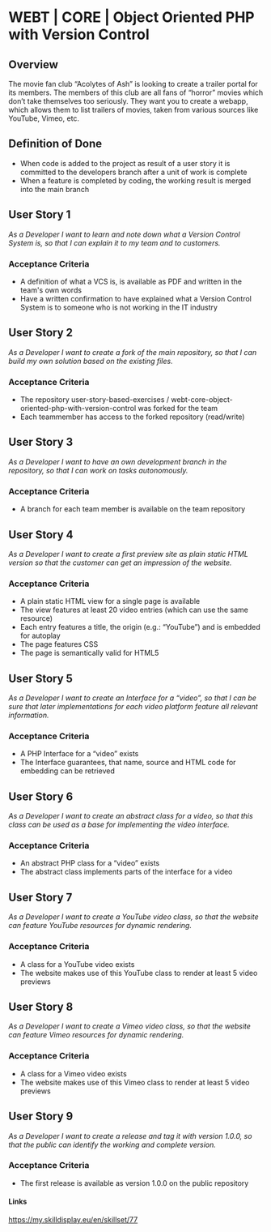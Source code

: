 # WEBT | CORE | Object Oriented PHP with Version Control

## Overview
The movie fan club “Acolytes of Ash” is looking to create a trailer portal for its members. The members of this club are all fans of “horror” movies which don’t take themselves too seriously.
They want you to create a webapp, which allows them to list trailers of movies, taken from various sources like YouTube, Vimeo, etc.

## Definition of Done
- When code is added to the project as result of a user story it is committed to the developers branch after a unit of work is complete
- When a feature is completed by coding, the working result is merged into the main branch

## User Story 1
*As a Developer I want to learn and note down what a Version Control System is, so that I can explain it to my team and to customers.*

### Acceptance Criteria
- A definition of what a VCS is, is available as PDF and written in the team's own words
- Have a written confirmation to have explained what a Version Control System is to someone who is not working in the IT industry

## User Story 2
*As a Developer I want to create a fork of the main repository, so that I can build my own solution based on the existing files.*

### Acceptance Criteria
- The repository user-story-based-exercises
/
webt-core-object-oriented-php-with-version-control was forked for the team
- Each teammember has access to the forked repository (read/write)

## User Story 3
*As a Developer I want to have an own development branch in the repository, so that I can work on tasks autonomously.*

### Acceptance Criteria
- A branch for each team member is available on the team repository

## User Story 4
*As a Developer I want to create a first preview site as plain static HTML version so that the customer can get an impression of the website.*

### Acceptance Criteria
- A plain static HTML view for a single page is available
- The view features at least 20 video entries (which can use the same resource)
- Each entry features a title, the origin (e.g.: “YouTube”) and is embedded for autoplay
- The page features CSS
- The page is semantically valid for HTML5

## User Story 5
*As a Developer I want to create an Interface for a “video”, so that I can be sure that later implementations for each video platform feature all relevant information.*

### Acceptance Criteria
- A PHP Interface for a “video” exists
- The Interface guarantees, that name, source and HTML code for embedding can be retrieved

## User Story 6
*As a Developer I want to create an abstract class for a video, so that this class can be used as a base for implementing the video interface.*

### Acceptance Criteria
- An abstract PHP class for a “video” exists
- The abstract class implements parts of the interface for a video

## User Story 7
*As a Developer I want to create a YouTube video class, so that the website can feature YouTube resources for dynamic rendering.*

### Acceptance Criteria
- A class for a YouTube video exists
- The website makes use of this YouTube class to render at least 5 video previews

## User Story 8
*As a Developer I want to create a Vimeo video class, so that the website can feature Vimeo resources for dynamic rendering.*

### Acceptance Criteria
- A class for a Vimeo video exists
- The website makes use of this Vimeo class to render at least 5 video previews

## User Story 9
*As a Developer I want to create a release and tag it with version 1.0.0, so that the public can identify the working and complete version.*

### Acceptance Criteria
- The first release is available as version 1.0.0 on the public repository

#### Links
https://my.skilldisplay.eu/en/skillset/77

